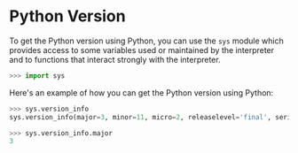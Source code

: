 # Python Version

To get the Python version using Python, you can use the ```sys``` module which provides access to some variables used or maintained by the interpreter and to functions that interact strongly with the interpreter.

```python
>>> import sys
```

Here's an example of how you can get the Python version using Python:

```python
>>> sys.version_info
sys.version_info(major=3, minor=11, micro=2, releaselevel='final', serial=0)
```

```python
>>> sys.version_info.major
3
```
